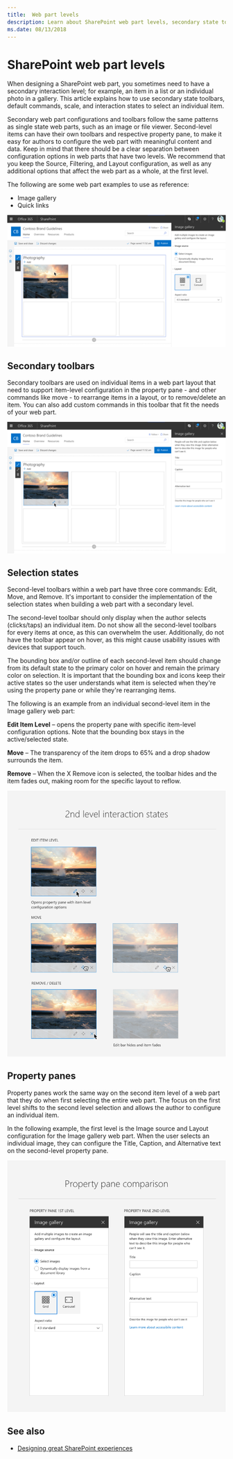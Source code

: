```yaml
---
title:  Web part levels
description: Learn about SharePoint web part levels, secondary state toolbars, and the selection model.
ms.date: 08/13/2018
---
```


# SharePoint web part levels

When designing a SharePoint web part, you sometimes need to have a secondary interaction level; for example, an item in a list or an individual photo in a gallery. This article explains how to use secondary state toolbars, default commands, scale, and interaction states to select an individual item.

Secondary web part configurations and toolbars follow the same patterns as single state web parts, such as an image or file viewer. Second-level items can have their own toolbars and respective property pane, to make it easy for authors to configure the web part with meaningful content and data. Keep in mind that there should be a clear separation between configuration options in web parts that have two levels. We recommend that you keep the Source, Filtering, and Layout configuration, as well as any additional options that affect the web part as a whole, at the first level. 

The following are some web part examples to use as reference:

- Image gallery
- Quick links

![Selection of an individual image in the Image Gallery web part with property pane open](../images/01_WebpartLevels_Overview.png)


## Secondary toolbars

Secondary toolbars are used on individual items in a web part layout that need to support item-level configuration in the property pane - and other commands like move - to rearrange items in a layout, or to remove/delete an item. You can also add custom commands in this toolbar that fit the needs of your web part.

![Edit state of Image Gallery web part with property pane open](../images/02_WebpartLevels_SecondLevel.png)

## Selection states

Second-level toolbars within a web part have three core commands: Edit, Move, and Remove. It's important to consider the implementation of the selection states when building a web part with a secondary level. 

The second-level toolbar should only display when the author selects (clicks/taps) an individual item. Do not show all the second-level toolbars for every items at once, as this can overwhelm the user. Additionally, do not have the toolbar appear on hover, as this might cause usability issues with devices that support touch.

The bounding box and/or outline of each second-level item should change from its default state to the primary color on hover and remain the primary color on selection. It is important that the bounding box and icons keep their active states so the user understands what item is selected when they're using the property pane or while they're rearranging items.

The following is an example from an individual second-level item in the Image gallery web part:

**Edit Item Level** – opens the property pane with specific item-level configuration options. Note that the bounding box stays in the active/selected state.

**Move** – The transparency of the item drops to 65% and a drop shadow surrounds the item.

**Remove** – When the X Remove icon is selected, the toolbar hides and the item fades out, making room for the specific layout to reflow.

![Selection states of a second level item, example individual image in the Image Gallery web part](../images/03_WebpartLevels_InteractionStates.png)

## Property panes

Property panes work the same way on the second item level of a web part that they do when first selecting the entire web part. The focus on the first level shifts to the second level selection and allows the author to configure an individual item.

In the following example, the first level is the Image source and Layout configuration for the Image gallery web part. When the user selects an individual image, they can configure the Title, Caption, and Alternative text on the second-level property pane.

![Property pane comparision between 1st and 2nd level](../images/04_WebpartLevels_PropertyPanes.png)

## See also

- [Designing great SharePoint experiences](design-guidance-overview.md)
